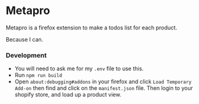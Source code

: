 Metapro
=======

Metapro is a firefox extension to make a todos list for each product.

Because I can.

### Development
- You will need to ask me for my `.env` file to use this.
- Run `npm run build`
- Open `about:debugging#addons` in your firefox and click `Load Temporary Add-on`
  then find and click on the `manifest.json` file. Then login to your shopify
  store, and load up a product view.
